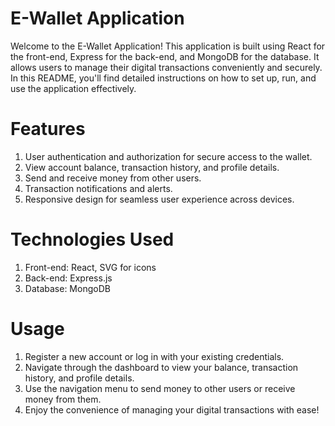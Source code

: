 # E-Wallet Application

Welcome to the E-Wallet Application! This application is built using React for the front-end, Express for the back-end, and MongoDB for the database. It allows users to manage their digital transactions conveniently and securely. In this README, you'll find detailed instructions on how to set up, run, and use the application effectively.

# Features

1. User authentication and authorization for secure access to the wallet.
2. View account balance, transaction history, and profile details.
3. Send and receive money from other users.
4. Transaction notifications and alerts.
5. Responsive design for seamless user experience across devices.

# Technologies Used

1. Front-end: React, SVG for icons
2. Back-end: Express.js
3. Database: MongoDB

# Usage

1. Register a new account or log in with your existing credentials.
2. Navigate through the dashboard to view your balance, transaction history, and profile details.
3. Use the navigation menu to send money to other users or receive money from them.
4. Enjoy the convenience of managing your digital transactions with ease!
